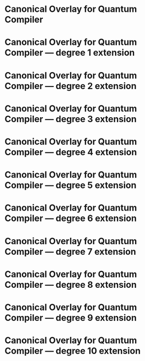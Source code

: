 # Canonical Overlay for Quantum Compiler
# Canonical Overlay for Quantum Compiler — degree 1 extension
# Canonical Overlay for Quantum Compiler — degree 2 extension
# Canonical Overlay for Quantum Compiler — degree 3 extension
# Canonical Overlay for Quantum Compiler — degree 4 extension
# Canonical Overlay for Quantum Compiler — degree 5 extension
# Canonical Overlay for Quantum Compiler — degree 6 extension
# Canonical Overlay for Quantum Compiler — degree 7 extension
# Canonical Overlay for Quantum Compiler — degree 8 extension
# Canonical Overlay for Quantum Compiler — degree 9 extension
# Canonical Overlay for Quantum Compiler — degree 10 extension
